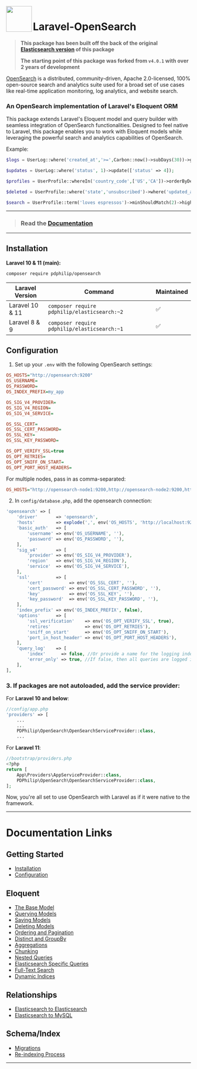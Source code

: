 <img align="left" width="70" height="70" src="https://cdn.snipform.io/pdphilip/opensearch/laravel_opensearch.png">

# Laravel-OpenSearch


> **This package has been built off the back of the original [Elasticsearch version](https://github.com/pdphilip/laravel-elasticsearch) of this package**
> 
> **The starting point of this package was forked from `v4.0.1` with over 2 years of development**

[OpenSearch](https://opensearch.net/) is a distributed, community-driven, Apache 2.0-licensed, 100% open-source search and analytics suite used for a broad set of use cases like real-time application monitoring, log analytics, and website search.

### An OpenSearch implementation of Laravel's Eloquent ORM

This package extends Laravel's Eloquent model and query builder with seamless integration of OpenSearch functionalities. Designed to feel native to Laravel, this package enables you to work with Eloquent models while leveraging the
powerful search and analytics capabilities of OpenSearch.

Example:
```php
$logs = UserLog::where('created_at','>=',Carbon::now()->subDays(30))->get();
```
```php
$updates = UserLog::where('status', 1)->update(['status' => 4]);
```
```php
$profiles = UserProfile::whereIn('country_code',['US','CA'])->orderByDesc('last_login')->take(10)->get();
```
```php
$deleted = UserProfile::where('state','unsubscribed')->where('updated_at','<=',Carbon::now()->subDays(90)->delete();
```
```php
$search = UserProfile::term('loves espressos')->minShouldMatch(2)->highlight()->search();
```
---
> ### Read the [Documentation](https://opensearch.pdphilip.com/)
---

## Installation

**Laravel 10 & 11 (main):**

```bash
composer require pdphilip/opensearch
```

| Laravel Version | Command                                       | Maintained |
|-----------------|-----------------------------------------------|------------|
| Laravel 10 & 11 | `composer require pdphilip/elasticsearch:~2 ` | ✅          |
| Laravel 8 & 9   | `composer require pdphilip/elasticsearch:~1`  | ✅          |

## Configuration

1. Set up your `.env` with the following OpenSearch settings:

```ini
OS_HOSTS="http://opensearch:9200"
OS_USERNAME=
OS_PASSWORD=
OS_INDEX_PREFIX=my_app

OS_SIG_V4_PROVIDER=
OS_SIG_V4_REGION=
OS_SIG_V4_SERVICE=

OS_SSL_CERT=
OS_SSL_CERT_PASSWORD=
OS_SSL_KEY=
OS_SSL_KEY_PASSWORD=

OS_OPT_VERIFY_SSL=true
OS_OPT_RETRIES=
OS_OPT_SNIFF_ON_START=
OS_OPT_PORT_HOST_HEADERS=
```

For multiple nodes, pass in as comma-separated:

```ini
OS_HOSTS="http://opensearch-node1:9200,http://opensearch-node2:9200,http://opensearch-node3:9200"
```

2. In `config/database.php`, add the opensearch connection:

```php
'opensearch' => [
    'driver'       => 'opensearch',
    'hosts'        => explode(',', env('OS_HOSTS', 'http://localhost:9200')),
    'basic_auth'   => [
        'username' => env('OS_USERNAME', ''),
        'password' => env('OS_PASSWORD', ''),
    ],
    'sig_v4'       => [
        'provider' => env('OS_SIG_V4_PROVIDER'),
        'region'   => env('OS_SIG_V4_REGION'),
        'service'  => env('OS_SIG_V4_SERVICE'),
    ],
    'ssl'          => [
        'cert'          => env('OS_SSL_CERT', ''),
        'cert_password' => env('OS_SSL_CERT_PASSWORD', ''),
        'key'           => env('OS_SSL_KEY', ''),
        'key_password'  => env('OS_SSL_KEY_PASSWORD', ''),
    ],
    'index_prefix' => env('OS_INDEX_PREFIX', false),
    'options'      => [
        'ssl_verification'    => env('OS_OPT_VERIFY_SSL', true),
        'retires'             => env('OS_OPT_RETRIES'),
        'sniff_on_start'      => env('OS_OPT_SNIFF_ON_START'),
        'port_in_host_header' => env('OS_OPT_PORT_HOST_HEADERS'),
    ],
    'query_log'    => [
        'index'      => false, //Or provide a name for the logging index ex: 'laravel_query_logs'
        'error_only' => true, //If false, then all queries are logged if the query_log index is set
    ],
],
```

### 3. If packages are not autoloaded, add the service provider:

For **Laravel 10 and below**:

```php
//config/app.php
'providers' => [
    ...
    ...
    PDPhilip\OpenSearch\OpenSearchServiceProvider::class,
    ...

```

For **Laravel 11**:

```php
//bootstrap/providers.php
<?php
return [
    App\Providers\AppServiceProvider::class,
    PDPhilip\OpenSearch\OpenSearchServiceProvider::class,
];
```

Now, you're all set to use OpenSearch with Laravel as if it were native to the framework.

---

# Documentation Links

## Getting Started

- [Installation](https://opensearch.pdphilip.com/#installation)
- [Configuration](https://opensearch.pdphilip.com/#configuration)

## Eloquent

- [The Base Model](https://opensearch.pdphilip.com/the-base-model)
- [Querying Models](https://opensearch.pdphilip.com/querying-models)
- [Saving Models](https://opensearch.pdphilip.com/saving-models)
- [Deleting Models](https://opensearch.pdphilip.com/deleting-models)
- [Ordering and Pagination](https://opensearch.pdphilip.com/ordering-and-pagination)
- [Distinct and GroupBy](https://opensearch.pdphilip.com/distinct)
- [Aggregations](https://opensearch.pdphilip.com/aggregation)
- [Chunking](https://opensearch.pdphilip.com/chunking)
- [Nested Queries](https://opensearch.pdphilip.com/nested-queries)
- [Elasticsearch Specific Queries](https://opensearch.pdphilip.com/es-specific)
- [Full-Text Search](https://opensearch.pdphilip.com/full-text-search)
- [Dynamic Indices](https://opensearch.pdphilip.com/dynamic-indices)

## Relationships

- [Elasticsearch to Elasticsearch](https://opensearch.pdphilip.com/es-es)
- [Elasticsearch to MySQL](https://opensearch.pdphilip.com/es-mysql)

## Schema/Index

- [Migrations](https://opensearch.pdphilip.com/migrations)
- [Re-indexing Process](https://opensearch.pdphilip.com/re-indexing)

---
